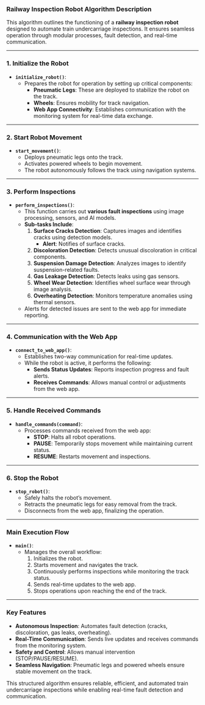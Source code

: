 ### **Railway Inspection Robot Algorithm Description**

This algorithm outlines the functioning of a **railway inspection robot** designed to automate train undercarriage inspections. It ensures seamless operation through modular processes, fault detection, and real-time communication.

---

### **1. Initialize the Robot**  
- **`initialize_robot()`**:  
   - Prepares the robot for operation by setting up critical components:  
     - **Pneumatic Legs**: These are deployed to stabilize the robot on the track.  
     - **Wheels**: Ensures mobility for track navigation.  
     - **Web App Connectivity**: Establishes communication with the monitoring system for real-time data exchange.

---

### **2. Start Robot Movement**  
- **`start_movement()`**:  
   - Deploys pneumatic legs onto the track.  
   - Activates powered wheels to begin movement.  
   - The robot autonomously follows the track using navigation systems.

---

### **3. Perform Inspections**  
- **`perform_inspections()`**:  
   - This function carries out **various fault inspections** using image processing, sensors, and AI models.  
   - **Sub-tasks Include**:  
     1. **Surface Cracks Detection**: Captures images and identifies cracks using detection models.  
        - **Alert**: Notifies of surface cracks.  
     2. **Discoloration Detection**: Detects unusual discoloration in critical components.  
     3. **Suspension Damage Detection**: Analyzes images to identify suspension-related faults.  
     4. **Gas Leakage Detection**: Detects leaks using gas sensors.  
     5. **Wheel Wear Detection**: Identifies wheel surface wear through image analysis.  
     6. **Overheating Detection**: Monitors temperature anomalies using thermal sensors.  
   - Alerts for detected issues are sent to the web app for immediate reporting.

---

### **4. Communication with the Web App**  
- **`connect_to_web_app()`**:  
   - Establishes two-way communication for real-time updates.  
   - While the robot is active, it performs the following:  
     - **Sends Status Updates**: Reports inspection progress and fault alerts.  
     - **Receives Commands**: Allows manual control or adjustments from the web app.

---

### **5. Handle Received Commands**  
- **`handle_commands(command)`**:  
   - Processes commands received from the web app:  
     - **STOP**: Halts all robot operations.  
     - **PAUSE**: Temporarily stops movement while maintaining current status.  
     - **RESUME**: Restarts movement and inspections.

---

### **6. Stop the Robot**  
- **`stop_robot()`**:  
   - Safely halts the robot’s movement.  
   - Retracts the pneumatic legs for easy removal from the track.  
   - Disconnects from the web app, finalizing the operation.

---

### **Main Execution Flow**  
- **`main()`**:  
   - Manages the overall workflow:  
     1. Initializes the robot.  
     2. Starts movement and navigates the track.  
     3. Continuously performs inspections while monitoring the track status.  
     4. Sends real-time updates to the web app.  
     5. Stops operations upon reaching the end of the track.

---

### **Key Features**  
- **Autonomous Inspection**: Automates fault detection (cracks, discoloration, gas leaks, overheating).  
- **Real-Time Communication**: Sends live updates and receives commands from the monitoring system.  
- **Safety and Control**: Allows manual intervention (STOP/PAUSE/RESUME).  
- **Seamless Navigation**: Pneumatic legs and powered wheels ensure stable movement on the track.  

This structured algorithm ensures reliable, efficient, and automated train undercarriage inspections while enabling real-time fault detection and communication.
